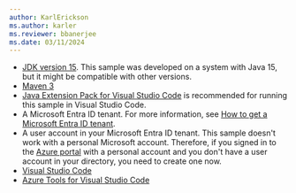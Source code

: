 ```yaml
---
author: KarlErickson
ms.author: karler
ms.reviewer: bbanerjee
ms.date: 03/11/2024
---
```


- [JDK version 15](https://jdk.java.net/15/). This sample was developed on a system with Java 15, but it might be compatible with other versions.
- [Maven 3](https://maven.apache.org/download.cgi)
- [Java Extension Pack for Visual Studio Code](https://marketplace.visualstudio.com/items?itemName=vscjava.vscode-java-pack) is recommended for running this sample in Visual Studio Code.
- A Microsoft Entra ID tenant. For more information, see [How to get a Microsoft Entra ID tenant](/entra/identity-platform/quickstart-create-new-tenant).
- A user account in your Microsoft Entra ID tenant. This sample doesn't work with a personal Microsoft account. Therefore, if you signed in to the [Azure portal](https://portal.azure.com) with a personal account and you don't have a user account in your directory, you need to create one now.
- [Visual Studio Code](https://code.visualstudio.com/download)
- [Azure Tools for Visual Studio Code](https://marketplace.visualstudio.com/items?itemName=ms-vscode.vscode-node-azure-pack)
